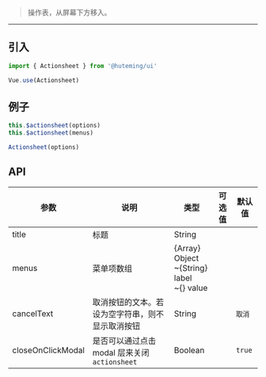 > 操作表，从屏幕下方移入。

-------------

## 引入

```javascript
import { Actionsheet } from '@huteming/ui'

Vue.use(Actionsheet)
```

## 例子

```javascript
this.$actionsheet(options)
this.$actionsheet(menus)

Actionsheet(options)
```

## API
| 参数 | 说明 | 类型 | 可选值 | 默认值 |
|------|-------|---------|-------|--------|
| title | 标题 | String | | |
| menus | 菜单项数组 | {Array} Object<br>~{String} label<br>~{} value | | |
| cancelText | 取消按钮的文本。若设为空字符串，则不显示取消按钮 | String | | `取消` |
| closeOnClickModal | 是否可以通过点击 modal 层来关闭 `actionsheet` | Boolean | | `true` |

